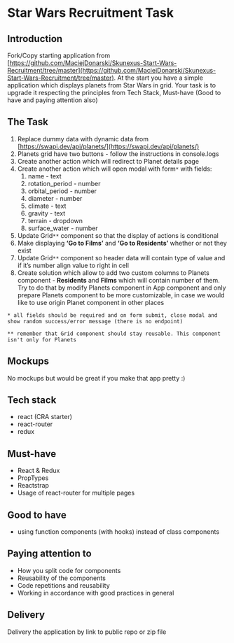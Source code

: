 # Star Wars Recruitment Task

## Introduction

Fork/Copy starting application from [https://github.com/MaciejDonarski/Skunexus-Start-Wars-Recruitment/tree/master](https://github.com/MaciejDonarski/Skunexus-Start-Wars-Recruitment/tree/master).
At the start you have a simple application which displays planets from Star Wars in grid. Your task is to upgrade it respecting the principles from Tech Stack, Must-have (Good to have and paying attention also)

## The Task

1. Replace dummy data with dynamic data from [https://swapi.dev/api/planets/](https://swapi.dev/api/planets/)
1. Planets grid have two buttons - follow the instructions in console.logs
1. Create another action which will redirect to Planet details page
1. Create another action which will open modal with form`*` with fields:
   1. name - text
   1. rotation_period - number
   1. orbital_period - number
   1. diameter - number
   1. climate - text
   1. gravity - text
   1. terrain - dropdown
   1. surface_water - number
1. Update Grid`**` component so that the display of actions is conditional
1. Make displaying **‘Go to Films’** and **‘Go to Residents’** whether or not they exist
1. Update Grid`**` component so header data will contain type of value and if it’s number align value to right in cell
1. Create solution which allow to add two custom columns to Planets component - **Residents** and **Films** which will contain number of them. Try to do that by modify Planets component in App component and only prepare Planets component to be more customizable, in case we would like to use origin Planet component in other places

`* all fields should be required and on form submit, close modal and show random success/error message (there is no endpoint)`

`** remember that Grid component should stay reusable. This component isn't only for Planets`

## Mockups

No mockups but would be great if you make that app pretty :)

## Tech stack

- react (CRA starter)
- react-router
- redux

## Must-have

- React & Redux
- PropTypes
- Reactstrap
- Usage of react-router for multiple pages

## Good to have

- using function components (with hooks) instead of class components

## Paying attention to

- How you split code for components
- Reusability of the components
- Code repetitions and reusability
- Working in accordance with good practices in general

## Delivery

Delivery the application by link to public repo or zip file
